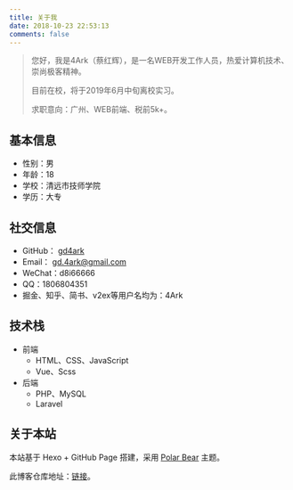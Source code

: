 ```yaml
---
title: 关于我
date: 2018-10-23 22:53:13
comments: false
---
```

> 您好，我是4Ark（蔡红辉），是一名WEB开发工作人员，热爱计算机技术、崇尚极客精神。
>
> 目前在校，将于2019年6月中旬离校实习。
>
> 求职意向：广州、WEB前端、税前5k+。

## 基本信息

- 性别：男
- 年龄：18
- 学校：清远市技师学院
- 学历：大专

## 社交信息

- GitHub： [gd4ark](https://github.com/gd4Ark)
- Email： gd.4ark@gmail.com
- WeChat：d8i66666
- QQ：1806804351
- 掘金、知乎、简书、v2ex等用户名均为：4Ark

## 技术栈

- 前端
  - HTML、CSS、JavaScript
  - Vue、Scss
- 后端
  - PHP、MySQL
  - Laravel

## 关于本站

本站基于 Hexo + GitHub Page 搭建，采用 [Polar Bear](https://github.com/frostfan/hexo-theme-polarbear) 主题。

此博客仓库地址：[链接](https://github.com/gd4Ark/gd4Ark.github.io)。